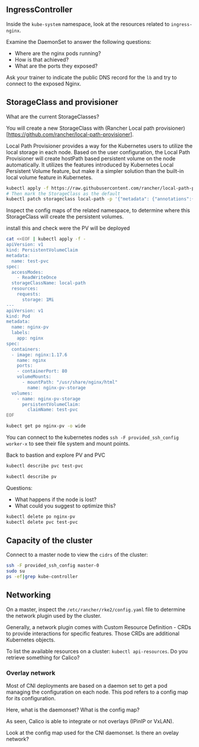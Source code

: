 ## IngressController

Inside the `kube-system` namespace, look at the resources related to `ingress-nginx`.

Examine the DaemonSet to answer the following questions:

* Where are the nginx pods running?
* How is that achieved?
* What are the ports they exposed?

Ask your trainer to indicate the public DNS record for the `lb` and try to connect to the exposed Nginx.

## StorageClass and provisioner

What are the current StorageClasses?

You will create a new StorageClass with (Rancher Local path provisioner)[https://github.com/rancher/local-path-provisioner].

Local Path Provisioner provides a way for the Kubernetes users to utilize the local storage in each node. Based on the user configuration, the Local Path Provisioner will create hostPath based persistent volume on the node automatically. It utilizes the features introduced by Kubernetes Local Persistent Volume feature, but make it a simpler solution than the built-in local volume feature in Kubernetes.

```sh
kubectl apply -f https://raw.githubusercontent.com/rancher/local-path-provisioner/master/deploy/local-path-storage.yaml
# Then mark the StorageClass as the default
kubectl patch storageclass local-path -p '{"metadata": {"annotations":{"storageclass.kubernetes.io/is-default-class":"true"}}}'
```

Inspect the config maps of the related namespace, to determine where this StorageClass will create the persistent volumes.

install this and check were the PV will be deployed

```sh
cat <<EOF | kubectl apply -f -
apiVersion: v1
kind: PersistentVolumeClaim
metadata:
  name: test-pvc
spec:
  accessModes:
    - ReadWriteOnce
  storageClassName: local-path
  resources:
    requests:
      storage: 1Mi
---
apiVersion: v1
kind: Pod
metadata:
  name: nginx-pv
  labels:
    app: nginx
spec:
  containers:
  - image: nginx:1.17.6
    name: nginx
    ports:
    - containerPort: 80
    volumeMounts:
      - mountPath: "/usr/share/nginx/html"
        name: nginx-pv-storage
  volumes:
    - name: nginx-pv-storage
      persistentVolumeClaim:
        claimName: test-pvc
EOF

kubect get po nginx-pv -o wide

```

You can connect to the kubernetes nodes `ssh -F provided_ssh_config worker-x` to see their file system and mount points.


Back to bastion and explore PV and PVC

```sh
kubectl describe pvc test-pvc

kubectl describe pv

```


Questions:
* What happens if the node is lost?
* What could you suggest to optimize this?

```sh
kubectl delete po nginx-pv
kubectl delete pvc test-pvc
```

## Capacity of the cluster

Connect to a master node to view the `cidrs` of the cluster:

```sh
ssh -F provided_ssh_config master-0
sudo su
ps -ef|grep kube-controller
```

## Networking

On a master, inspect the `/etc/rancher/rke2/config.yaml` file to determine the network plugin used by the cluster.

Generally, a network plugin comes with Custom Resource Definition - CRDs to provide interactions for specific features. Those CRDs are additional Kubernetes objects.

To list the available resources on a cluster: `kubectl api-resources`. Do you retrieve something for Calico?

### Overlay network

Most of CNI deployments are based on a daemon set to get a pod managing the configuration on each node. This pod refers to a config map for its configuration.

Here, what is the daemonset? What is the config map?

As seen, Calico is able to integrate or not overlays (IPinIP or VxLAN).

Look at the config map used for the CNI daemonset. Is there an ovelay network?
